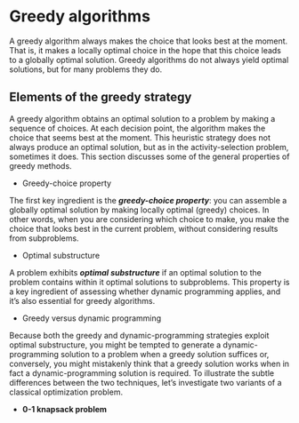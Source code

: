 # Greedy algorithms
A greedy algorithm always makes the choice that 
looks best at the moment. That is, it makes a locally optimal choice in the hope 
that this choice leads to a globally optimal solution.
Greedy algorithms do not always yield optimal solutions, but for many problems they do.

## Elements of the greedy strategy
A greedy algorithm obtains an optimal solution to a problem by making a sequence 
of choices. At each decision point, the algorithm makes the choice that seems best 
at the moment. This heuristic strategy does not always produce an optimal solution, 
but as in the activity-selection problem, sometimes it does. This section discusses 
some of the general properties of greedy methods.

* Greedy-choice property


The first key ingredient is the ***greedy-choice property***: you can assemble a globally 
optimal solution by making locally optimal (greedy) choices. In other words, when 
you are considering which choice to make, you make the choice that looks best in 
the current problem, without considering results from subproblems. 

* Optimal substructure


A problem exhibits ***optimal substructure*** if an optimal solution to the problem
 contains within it optimal solutions to subproblems. This 
property is a key ingredient of assessing whether dynamic programming applies, 
and it’s also essential for greedy algorithms.

* Greedy versus dynamic programming


Because both the greedy and dynamic-programming strategies exploit optimal substructure, you might be tempted to generate a dynamic-programming solution to 
a problem when a greedy solution suffices or, conversely, you might mistakenly 
think that a greedy solution works when in fact a dynamic-programming solution 
is required. To illustrate the subtle differences between the two techniques, let’s
investigate two variants of a classical optimization problem. 

* **0-1 knapsack problem**
